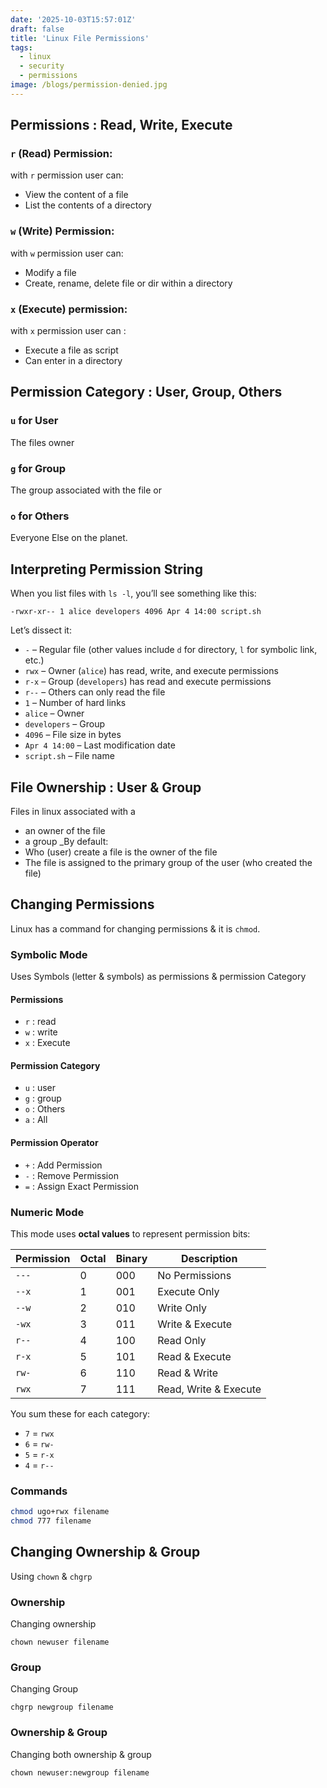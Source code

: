 ```yaml
---
date: '2025-10-03T15:57:01Z'
draft: false 
title: 'Linux File Permissions'
tags:
  - linux
  - security
  - permissions
image: /blogs/permission-denied.jpg
---
```


## Permissions : Read, Write, Execute
###  `r` (Read) Permission: 
with `r` permission user can:
- View the content of a file
- List the contents of a directory 
### `w` (Write) Permission:
with `w` permission user can:
- Modify a file 
- Create, rename, delete file or dir within a directory 
### `x` (Execute) permission: 
with `x` permission user can :
- Execute a file as script 
- Can enter in a directory 

## Permission Category : User, Group, Others
### `u` for User 

The files owner 
### `g` for Group

The group associated with the file or 

### `o` for Others 

Everyone Else on the planet.

## Interpreting Permission String
When you list files with `ls -l`, you’ll see something like this:

`-rwxr-xr-- 1 alice developers 4096 Apr 4 14:00 script.sh`

Let’s dissect it:

- `-` – Regular file (other values include `d` for directory, `l` for symbolic link, etc.)
- `rwx` – Owner (`alice`) has read, write, and execute permissions
- `r-x` – Group (`developers`) has read and execute permissions
- `r--` – Others can only read the file
- `1` – Number of hard links
- `alice` – Owner
- `developers` – Group
- `4096` – File size in bytes
- `Apr 4 14:00` – Last modification date
- `script.sh` – File name

## File Ownership : User & Group
Files in linux associated with a 
- an owner of the file
- a group
_By default: 
- Who (user) create  a file is the owner of the file 
- The file is assigned to the primary group of the user (who created the file)

## Changing Permissions
Linux has a command for changing permissions & it is `chmod`.
### Symbolic Mode
Uses Symbols (letter & symbols) as permissions & permission Category

#### Permissions
- `r` : read
- `w` : write
- `x` :  Execute 
#### Permission Category
- `u` : user
- `g` : group
- `o` : Others 
- `a` : All 
#### Permission Operator
- `+` : Add Permission 
- `-` : Remove Permission 
- `=` : Assign Exact Permission
### Numeric Mode 
This mode uses **octal values** to represent permission bits:

| Permission | Octal | Binary | Description           |
| ---------- | ----- | ------ | --------------------- |
| `---`      | 0     | 000    | No Permissions        |
| `--x`      | 1     | 001    | Execute Only          |
| `--w`      | 2     | 010    | Write Only            |
| `-wx`      | 3     | 011    | Write & Execute       |
| `r--`      | 4     | 100    | Read Only             |
| `r-x`      | 5     | 101    | Read & Execute        |
| `rw-`      | 6     | 110    | Read & Write          |
| `rwx`      | 7     | 111    | Read, Write & Execute |

You sum these for each category:

- `7` = `rwx`
- `6` = `rw-`
- `5` = `r-x`
- `4` = `r--`

### Commands
```bash
chmod ugo+rwx filename
chmod 777 filename
```

## Changing Ownership & Group
Using `chown` & `chgrp` 

### Ownership 
Changing ownership 
```shell
chown newuser filename
```

### Group 
Changing Group 
```shell
chgrp newgroup filename 
```

### Ownership & Group 
Changing both ownership & group 
```shell
chown newuser:newgroup filename 
```

